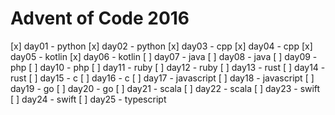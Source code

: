 # Advent of Code 2016

[x] day01 - python
[x] day02 - python
[x] day03 - cpp
[x] day04 - cpp
[x] day05 - kotlin
[x] day06 - kotlin
[ ] day07 - java
[ ] day08 - java
[ ] day09 - php
[ ] day10 - php
[ ] day11 - ruby
[ ] day12 - ruby
[ ] day13 - rust
[ ] day14 - rust
[ ] day15 - c
[ ] day16 - c
[ ] day17 - javascript
[ ] day18 - javascript
[ ] day19 - go
[ ] day20 - go
[ ] day21 - scala
[ ] day22 - scala
[ ] day23 - swift
[ ] day24 - swift
[ ] day25 - typescript
